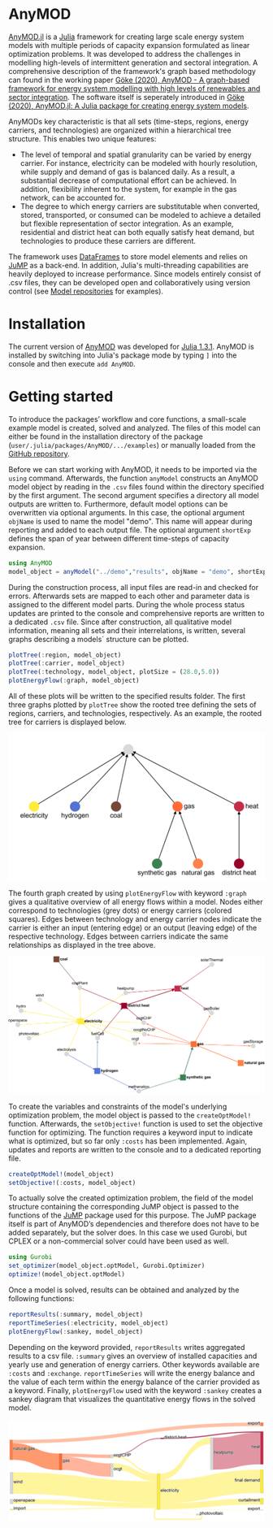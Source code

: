 # AnyMOD

[AnyMOD.jl](https://github.com/leonardgoeke/AnyMOD.jl) is a [Julia](https://julialang.org/) framework for creating large scale energy system models with multiple periods of capacity expansion formulated as linear optimization problems. It was developed to address the challenges in modelling high-levels of intermittent generation and sectoral integration. A comprehensive description of the framework's graph based methodology can found in the working paper [Göke (2020), AnyMOD - A graph-based framework for energy system modelling with high levels of renewables and sector integration](https://arxiv.org/abs/2004.10184). The software itself is seperately introduced in [Göke (2020), AnyMOD.jl: A Julia package for creating energy system models](https://arxiv.org/abs/2011.00895).


AnyMODs key characteristic is that all sets (time-steps, regions, energy carriers, and technologies) are organized within a hierarchical tree structure. This enables two unique features:
* The level of temporal and spatial granularity can be varied by energy carrier. For instance, electricity can be modeled with hourly resolution, while supply and demand of gas is balanced daily. As a result, a substantial decrease of computational effort can be achieved. In addition, flexibility inherent to the system, for example in the gas network, can be accounted for.
* The degree to which energy carriers are substitutable when converted, stored, transported, or consumed can be modeled to achieve a detailed but flexible representation of sector integration. As an example, residential and district heat can both equally satisfy heat demand, but technologies to produce these carriers are different.

The framework uses [DataFrames](https://juliadata.github.io/DataFrames.jl/stable/) to store model elements and relies on [JuMP](https://github.com/JuliaOpt/JuMP.jl) as a back-end. In addition, Julia's multi-threading capabilities are heavily deployed to increase performance. Since models entirely consist of .csv files, they can be developed open and collaboratively using version control (see [Model repositories](@ref) for examples).

# Installation

The current version of [AnyMOD](https://github.com/leonardgoeke/AnyMOD.jl) was developed for [Julia 1.3.1](https://julialang.org/downloads/oldreleases/). AnyMOD is installed by switching into Julia's package mode by typing `]` into the console and then execute `add AnyMOD`.

# Getting started

To introduce the packages’ workflow and core functions, a small-scale example model is created, solved and analyzed. The files of this model can either be found in the installation directory of the package (`user/.julia/packages/AnyMOD/.../examples`) or manually loaded from the [GitHub repository](https://github.com/leonardgoeke/AnyMOD.jl/tree/master/examples/demo).

Before we can start working with AnyMOD, it needs to be imported via the `using` command. Afterwards, the function `anyModel` constructs an AnyMOD model object by reading in the `.csv` files found within the directory specified by the first argument. The second argument specifies a directory all model outputs are written to. Furthermore, default model options can be overwritten via optional arguments. In this case, the optional argument `objName` is used to name the model "demo". This name will appear during reporting and added to each output file. The optional argument `shortExp` defines the span of year between different time-steps of capacity expansion.

```julia
using AnyMOD
model_object = anyModel("../demo","results", objName = "demo", shortExp = 10)
```

During the construction process, all input files are read-in and checked for errors. Afterwards sets are mapped to each other and parameter data is assigned to the different model parts. During the whole process status updates are printed to the console and comprehensive reports are written to a dedicated `.csv` file. Since after construction, all qualitative model information, meaning all sets and their interrelations, is written, several graphs describing a models´ structure can be plotted.

```julia
plotTree(:region, model_object)
plotTree(:carrier, model_object)
plotTree(:technology, model_object, plotSize = (28.0,5.0))
plotEnergyFlow(:graph, model_object)
```

All of these plots will be written to the specified results folder. The first three graphs plotted by `plotTree` show the rooted tree defining the sets of regions, carriers, and technologies, respectively. As an example, the rooted tree for carriers is displayed below.

![](assets/carrier.png)

The fourth graph created by using `plotEnergyFlow` with keyword `:graph` gives a qualitative overview of all energy flows within a model. Nodes either correspond to technologies (grey dots) or energy carriers (colored squares). Edges between technology and energy carrier nodes indicate the carrier is either an input (entering edge) or an output (leaving edge) of the respective technology. Edges between carriers indicate the same relationships as displayed in the tree above.

![](assets/energyFlowGraph.png)

To create the variables and constraints of the model's underlying optimization problem, the model object is passed to the `createOptModel!` function. Afterwards, the `setObjective!` function is used to set the objective function for optimizing. The function requires a keyword input to indicate what is optimized, but so far only `:costs` has been implemented. Again, updates and reports are written to the console and to a dedicated reporting file.

```julia
createOptModel!(model_object)
setObjective!(:costs, model_object)
```

To actually solve the created optimization problem, the field of the model structure containing the corresponding JuMP object is passed to the functions of the [JuMP](https://github.com/JuliaOpt/JuMP.jl) package used for this purpose. The JuMP package itself is part of AnyMOD’s dependencies and therefore does not have to be added separately, but the solver does. In this case we used Gurobi, but CPLEX or a non-commercial solver could have been used as well.

```julia
using Gurobi
set_optimizer(model_object.optModel, Gurobi.Optimizer)
optimize!(model_object.optModel)
```

Once a model is solved, results can be obtained and analyzed by the following functions:

```julia
reportResults(:summary, model_object)
reportTimeSeries(:electricity, model_object)
plotEnergyFlow(:sankey, model_object)
```

Depending on the keyword provided, `reportResults` writes aggregated results to a csv file. `:summary` gives an overview of installed capacities and yearly use and generation of energy carriers. Other keywords available are `:costs` and `:exchange`. `reportTimeSeries` will write the energy balance and the value of each term within the energy balance of the carrier provided as a keyword. Finally, `plotEnergyFlow` used with the keyword `:sankey` creates a sankey diagram that visualizes the quantitative energy flows in the solved model.

![](assets/sankey.png)
